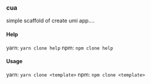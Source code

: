 ### cua

simple scaffold of create umi app....

#### Help
yarn: `yarn clone help`
npm: `npm clone help`

#### Usage
yarn: `yarn clone <template>`
npm: `npm clone <template>`

